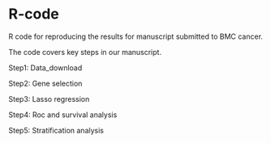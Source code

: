 # R-code
R code for reproducing the results for manuscript submitted to BMC cancer.

The code covers key steps in our manuscript. 

Step1: Data_download

Step2: Gene selection

Step3: Lasso regression

Step4: Roc and survival analysis

Step5: Stratification analysis
